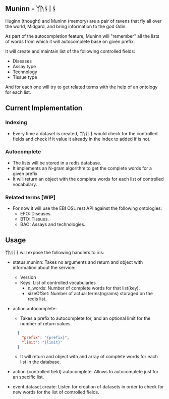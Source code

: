 Muninn - ᛘᚢᚾᛁᚾ 
---
Huginn (thought) and Muninn (memory) are a pair of ravens that fly all over the world, Midgard, and bring information to the god Odin.

As part of the autocompletion feature, Muninn will "remember" all the lists of words from which it will autocomplete base on given prefix.

It will create and maintain list of the following controlled fields:
  - Diseases 
  - Assay type
  - Technology
  - Tissue type

And for each one will try to get related terms with the help of an ontology for each list.

## Current Implementation

### Indexing

- Every time a dataset is created, **ᛘᚢᚾᛁᚾ**  would check for the controlled fields and check if it value it already in the index to added if is not.

### Autocomplete
- The lists will be stored in a redis database.
- It implements an N-gram algorithm to get the complete words for a given prefix.
- It will return an object with the complete words for each list of controlled vocabulary.

### Related terms [WIP]
- For now it will use the EBI OSL rest API against the following ontologies:
  - EFO: Diseases.
  - BTO: Tissues.
  - BAO: Assays and technologies.

## Usage

**ᛘᚢᚾᛁᚾ** will expose the following handlers to iris:

- status.muninn: Takes no arguments and return and object with information about the service:
  - Version
  - Keys: List of controlled vocabularies
    - n_words: Number of complete words for that list(key).
    - sizeOfSet: Number of actual terms(ngrams) storaged on the redis list.

- action.autocomplete: 
  - Takes a prefix to autocomplete for, and an optional limit for the number of return values.
  ```json
    {
      "prefix": "{prefix}",
      "limit": "{limit}"
    }
  ```
  - It will return and object with and array of complete words for each list in the database.

- action.{controlled field}.autocomplete: Allows to autocomplete just for an specific list.

- event.dataset.create: Listen for creation of datasets in order to check for new words for the list of controlled fields.


